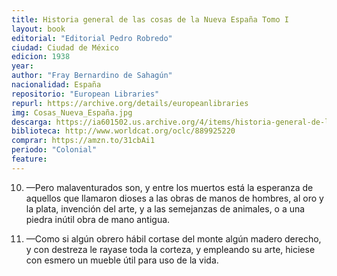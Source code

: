 ```yaml
---
title: Historia general de las cosas de la Nueva España Tomo I
layout: book
editorial: "Editorial Pedro Robredo"
ciudad: Ciudad de México
edicion: 1938
year: 
author: "Fray Bernardino de Sahagún"
nacionalidad: España
repositorio: "European Libraries"
repurl: https://archive.org/details/europeanlibraries
img: Cosas_Nueva_España.jpg
descarga: https://ia601502.us.archive.org/4/items/historia-general-de-las-cosas-de-nueva-espana/Historia%20general%20de%20las%20cosas%20de%20Nueva%20Espa%C3%B1a.pdf
biblioteca: http://www.worldcat.org/oclc/889925220
comprar: https://amzn.to/31cbAi1
periodo: "Colonial"
feature: 
---
```

 
10. —Pero malaventurados son, y entre los muertos está la esperanza de aquellos que llamaron dioses a las obras de manos de hombres, al oro y la plata, invención del arte, y a las semejanzas de animales, o a una piedra inútil obra de mano antigua.

11. —Como si algún obrero hábil cortase del monte algún madero derecho, y con destreza le rayase toda la corteza, y empleando su arte, hiciese con esmero un mueble útil para uso de la vida.
